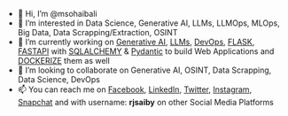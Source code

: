 - 👋 Hi, I’m @msohaibali
- 👀 I’m interested in Data Science, Generative AI, LLMs, LLMOps, MLOps, Big Data, Data Scrapping/Extraction, OSINT
- 🌱 I’m currently working on [Generative AI](https://en.wikipedia.org/wiki/Generative_artificial_intelligence), [LLMs](https://en.wikipedia.org/wiki/Large_language_model), [DevOps](https://dicecamp.com/acquire-skill/training-detail/devops-101), [FLASK](https://flask.palletsprojects.com/), [FASTAPI](https://fastapi.tiangolo.com/) with [SQLALCHEMY](https://sqlalchemy.org/) & [Pydantic](https://pydantic-docs.helpmanual.io/) to build Web Applications and [DOCKERIZE](https://www.docker.com/) them as well
- 💞️ I’m looking to collaborate on Generative AI, OSINT, Data Scrapping, Data Science, DevOps
- 📫 You can reach me on [Facebook](https://www.facebook/com/rjsaiby), [LinkedIn](https://www.linkedin.com/in/msohaibali), [Twitter](https://www.twitter.com/RjSaiby), [Instagram](https://www.instagram.com/rjsaiby),  [Snapchat](https://www.snapchat.com/add/rjsaiby) and with username: **rjsaiby** on other Social Media Platforms

<!---
msohaibali/msohaibali is a ✨ special ✨ repository because its `README.md` (this file) appears on your GitHub profile.
You can click the Preview link to take a look at your changes.
--->
